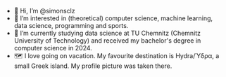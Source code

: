 - 👋 Hi, I’m @simonsclz
- 👀 I’m interested in (theoretical) computer science, machine learning, data science, programming and sports.
- 🌱 I’m currently studying data science at TU Chemnitz (Chemnitz University of Technology) and received my bachelor's degree in computer science in 2024.
- 🗺️ I love going on vacation. My favourite destination is Hydra/Ύδρα, a small Greek island. My profile picture was taken there.

<!---
simonsclz/simonsclz is a ✨ special ✨ repository because its `README.md` (this file) appears on your GitHub profile.
You can click the Preview link to take a look at your changes.
--->
